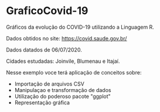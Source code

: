 # GraficoCovid-19
 Gráficos da evolução do COVID-19 utilizando a Linguagem R.
 
 Dados obtidos no site: https://covid.saude.gov.br/
 
 Dados datados de 06/07/2020.
 
 Cidades estudadas: Joinvile, Blumenau e Itajaí.

 Nesse exemplo voce terá aplicação de conceitos sobre:
 
- Importação de arquivos CSV
- Manipulaçao e transformação de dados
- Utilização do poderoso pacote "ggplot"
- Representação gráfica

